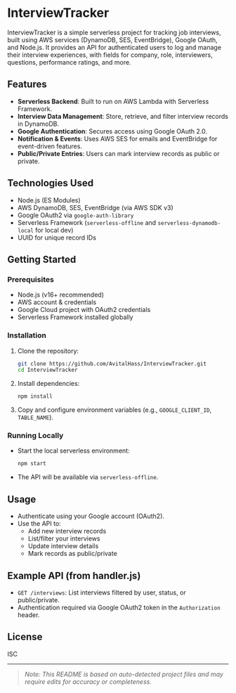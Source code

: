 # InterviewTracker

InterviewTracker is a simple serverless project for tracking job interviews, built using AWS services (DynamoDB, SES, EventBridge), Google OAuth, and Node.js. It provides an API for authenticated users to log and manage their interview experiences, with fields for company, role, interviewers, questions, performance ratings, and more.

## Features

- **Serverless Backend**: Built to run on AWS Lambda with Serverless Framework.
- **Interview Data Management**: Store, retrieve, and filter interview records in DynamoDB.
- **Google Authentication**: Secures access using Google OAuth 2.0.
- **Notification & Events**: Uses AWS SES for emails and EventBridge for event-driven features.
- **Public/Private Entries**: Users can mark interview records as public or private.

## Technologies Used

- Node.js (ES Modules)
- AWS DynamoDB, SES, EventBridge (via AWS SDK v3)
- Google OAuth2 via `google-auth-library`
- Serverless Framework (`serverless-offline` and `serverless-dynamodb-local` for local dev)
- UUID for unique record IDs

## Getting Started

### Prerequisites

- Node.js (v16+ recommended)
- AWS account & credentials
- Google Cloud project with OAuth2 credentials
- Serverless Framework installed globally

### Installation

1. Clone the repository:
   ```bash
   git clone https://github.com/AvitalHass/InterviewTracker.git
   cd InterviewTracker
   ```

2. Install dependencies:
   ```bash
   npm install
   ```

3. Copy and configure environment variables (e.g., `GOOGLE_CLIENT_ID`, `TABLE_NAME`).

### Running Locally

- Start the local serverless environment:
  ```bash
  npm start
  ```

- The API will be available via `serverless-offline`.

## Usage

- Authenticate using your Google account (OAuth2).
- Use the API to:
  - Add new interview records
  - List/filter your interviews
  - Update interview details
  - Mark records as public/private

## Example API (from handler.js)

- `GET /interviews`: List interviews filtered by user, status, or public/private.
- Authentication required via Google OAuth2 token in the `Authorization` header.

## License

ISC

---

> _Note: This README is based on auto-detected project files and may require edits for accuracy or completeness._
